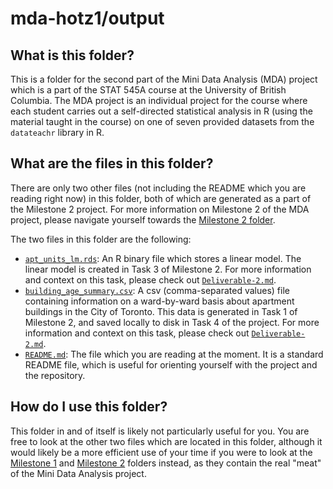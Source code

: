 # mda-hotz1/output

## What is this folder?

This is a folder for the second part of the Mini Data Analysis (MDA) project which is a part of the STAT 545A course at the University of British Columbia. The MDA project is an individual project for the course where each student carries out a self-directed statistical analysis in R (using the material taught in the course) on one of seven provided datasets from the `datateachr` library in R. 

## What are the files in this folder?

There are only two other files (not including the README which you are reading right now) in this folder, both of which are generated as a part of the Milestone 2 project. For more information on Milestone 2 of the MDA project, please navigate yourself towards the [Milestone 2 folder](https://github.com/stat545ubc-2023/mda-hotz1/blob/main/Milestone%202).

The two files in this folder are the following:
- [`apt_units_lm.rds`](https://github.com/stat545ubc-2023/mda-hotz1/blob/main/output/apt_units_lm.rds): An R binary file which stores a linear model. The linear model is created in Task 3 of Milestone 2. For more information and context on this task, please check out [`Deliverable-2.md`](https://github.com/stat545ubc-2023/mda-hotz1/tree/main/Milestone%202/Deliverable-2.md).
- [`building_age_summary.csv`](https://github.com/stat545ubc-2023/mda-hotz1/tree/main/output/building_age_summary.csv): A csv (comma-separated values) file containing information on a ward-by-ward basis about apartment buildings in the City of Toronto. This data is generated in Task 1 of Milestone 2, and saved locally to disk in Task 4 of the project. For more information and context on this task, please check out [`Deliverable-2.md`](https://github.com/stat545ubc-2023/mda-hotz1/tree/main/Milestone%202/Deliverable-2.md).
- [`README.md`](https://github.com/stat545ubc-2023/mda-hotz1/blob/main/output/README.md): The file which you are reading at the moment. It is a standard README file, which is useful for orienting yourself with the project and the repository.

## How do I use this folder?

This folder in and of itself is likely not particularly useful for you. You are free to look at the other two files which are located in this folder, although it would likely be a more efficient use of your time if you were to look at the [Milestone 1](https://github.com/stat545ubc-2023/mda-hotz1/tree/main/Milestone%201) and [Milestone 2](https://github.com/stat545ubc-2023/mda-hotz1/tree/main/Milestone%202) folders instead, as they contain the real "meat" of the Mini Data Analysis project.
